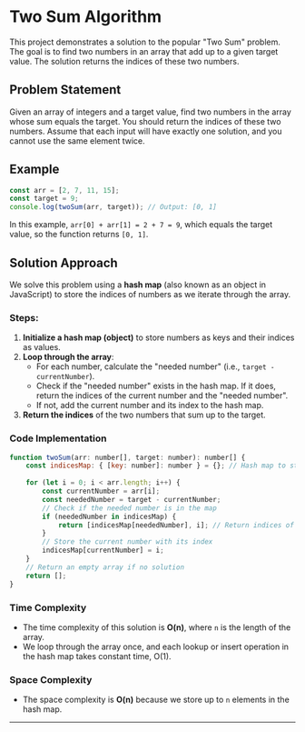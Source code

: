# Two Sum Algorithm

This project demonstrates a solution to the popular "Two Sum" problem. The goal is to find two numbers in an array that add up to a given target value. The solution returns the indices of these two numbers.

## Problem Statement

Given an array of integers and a target value, find two numbers in the array whose sum equals the target. You should return the indices of these two numbers. Assume that each input will have exactly one solution, and you cannot use the same element twice.

## Example

```javascript
const arr = [2, 7, 11, 15];
const target = 9;
console.log(twoSum(arr, target)); // Output: [0, 1]
```

In this example, `arr[0] + arr[1] = 2 + 7 = 9`, which equals the target value, so the function returns `[0, 1]`.

## Solution Approach

We solve this problem using a **hash map** (also known as an object in JavaScript) to store the indices of numbers as we iterate through the array.

### Steps:

1. **Initialize a hash map (object)** to store numbers as keys and their indices as values.
2. **Loop through the array**:
   - For each number, calculate the "needed number" (i.e., `target - currentNumber`).
   - Check if the "needed number" exists in the hash map. If it does, return the indices of the current number and the "needed number".
   - If not, add the current number and its index to the hash map.
3. **Return the indices** of the two numbers that sum up to the target.

### Code Implementation

```javascript
function twoSum(arr: number[], target: number): number[] {
    const indicesMap: { [key: number]: number } = {}; // Hash map to store the indices of the numbers
    
    for (let i = 0; i < arr.length; i++) {
        const currentNumber = arr[i];
        const neededNumber = target - currentNumber;
        // Check if the needed number is in the map
        if (neededNumber in indicesMap) {
            return [indicesMap[neededNumber], i]; // Return indices of the two numbers
        }
        // Store the current number with its index
        indicesMap[currentNumber] = i;
    }
    // Return an empty array if no solution
    return [];
}
```

### Time Complexity

- The time complexity of this solution is **O(n)**, where `n` is the length of the array.
- We loop through the array once, and each lookup or insert operation in the hash map takes constant time, O(1).

### Space Complexity

- The space complexity is **O(n)** because we store up to `n` elements in the hash map.

---
